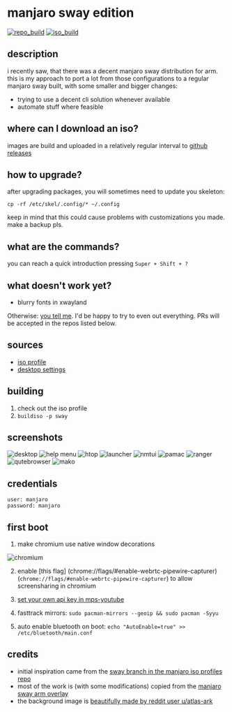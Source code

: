 # manjaro sway edition
[![repo_build](https://github.com/boredland/arch-repo/workflows/repo_build/badge.svg)](https://github.com/boredland/arch-repo/actions)
[![iso_build](https://github.com/boredland/manjaro-sway/workflows/iso_build/badge.svg?event=repository_dispatch)](https://github.com/boredland/manjaro-sway/actions)

## description

i recently saw, that there was a decent manjaro sway distribution for arm. this is my approach to port a lot from those configurations to a regular manjaro sway built, with some smaller and bigger changes:

- trying to use a decent cli solution whenever available
- automate stuff where feasible

## where can I download an iso?

images are build and uploaded in a relatively regular interval to [github releases](https://github.com/boredland/manjaro-sway/releases)

## how to upgrade?

after upgrading packages, you will sometimes need to update you skeleton:

```
cp -rf /etc/skel/.config/* ~/.config
```

keep in mind that this could cause problems with customizations you made. make a backup pls.

## what are the commands?

you can reach a quick introduction pressing `Super + Shift + ?`

## what doesn't work yet?

- blurry fonts in xwayland

Otherwise: [you tell me](https://github.com/boredland/manjaro-sway/issues). I'd be happy to try to even out everything. PRs will be accepted in the repos listed below.

## sources

- [iso profile](https://github.com/boredland/iso-profiles/tree/sway/community/sway)
- [desktop settings](https://github.com/boredland/desktop-settings/tree/sway/community/sway)

## building

1. check out the iso profile
2. `buildiso -p sway`

## screenshots

![desktop](public/_includes/desktop.png?raw=true)
![help menu](public/_includes/help.png?raw=true)
![htop](public/_includes/htop.png?raw=true)
![launcher](public/_includes/launcher.png?raw=true)
![nmtui](public/_includes/nmtui.png?raw=true)
![pamac](public/_includes/pamac.png?raw=true)
![ranger](public/_includes/ranger.png?raw=true)
![qutebrowser](public/_includes/qutebrowser.png?raw=true)
![mako](public/_includes/mako.png?raw=true)

## credentials

```
user: manjaro
password: manjaro
```

## first boot

1. make chromium use native window decorations

![chromium](public/_includes/chromium.png?raw=true)

2. enable [this flag] (chrome://flags/#enable-webrtc-pipewire-capturer)(`chrome://flags/#enable-webrtc-pipewire-capturer`) to allow screensharing in chromium

3. [set your own api key in mps-youtube](https://github.com/mps-youtube/mps-youtube/wiki/Troubleshooting#youtube-error-403-the-request-cannot-be-completed-because-you-have-exceeded-your-quota)

4. fasttrack mirrors: `sudo pacman-mirrors --geoip && sudo pacman -Syyu`

5. auto enable bluetooth on boot: `echo "AutoEnable=true" >> /etc/bluetooth/main.conf`

## credits

- initial inspiration came from the [sway branch in the manjaro iso profiles repo](https://gitlab.manjaro.org/profiles-and-settings/iso-profiles/-/tree/sway)
- most of the work is (with some modifications) copied from the [manjaro sway arm overlay](https://gitlab.manjaro.org/manjaro-arm/applications/arm-profiles/-/tree/master/overlays/sway)
- the background image is [beautifully made by reddit user u/atlas-ark](https://www.reddit.com/r/wallpaper/comments/kmh680/1920x1080_all_resolutions_available_dark_light/?utm_source=share&utm_medium=web2x&context=3)
